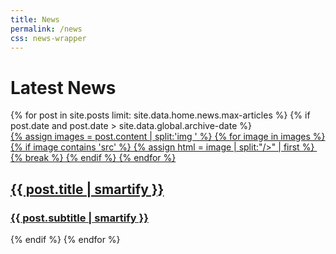 ```yaml
---
title: News
permalink: /news
css: news-wrapper
---
```

# Latest News

<div class="post-container">
        {% for post in site.posts limit: site.data.home.news.max-articles %}
            {% if post.date and post.date > site.data.global.archive-date %}
                <a href="{{ post.url }}">
                    <article>
                        <div class="img-wrapper">
                            {% assign images = post.content | split:'img ' %} 
                            {% for image in images %}
                                {% if image contains 'src' %}
                                    {% assign html = image | split:"/>" | first %}
                                    <img loading="lazy" {{ html }} />
                                    {% break %}
                                {% endif %}
                            {% endfor %}
                        </div>
                        <div class="content-wrapper">
                            <h2>
                                {{ post.title | smartify }}
                            </h2>
                            <h3>
                                {{ post.subtitle | smartify }}
                            </h3>
                        </div>
                    </article>
                </a>
            {% endif %}
        {% endfor %}
    </div>